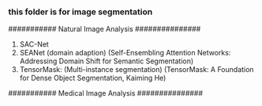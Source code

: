 ### this folder is for image segmentation
########### Natural Image Analysis ###############
1. SAC-Net
2. SEANet (domain adaption) (Self-Ensembling Attention Networks: Addressing Domain Shift for Semantic Segmentation)
3. TensorMask: (Multi-instance segmentation) (TensorMask: A Foundation for Dense Object Segmentation, Kaiming He)


########### Medical Image Analysis ###############
